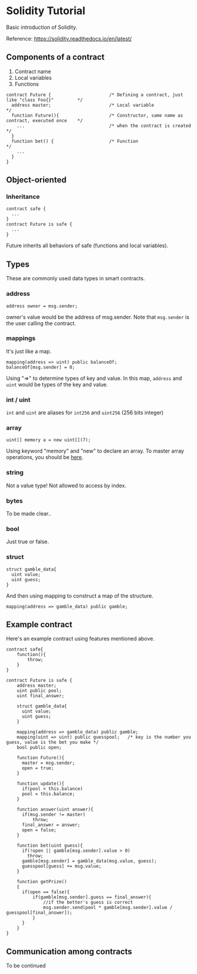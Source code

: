 # Solidity Tutorial #
Basic introduction of Solidity.

Reference: https://solidity.readthedocs.io/en/latest/

## Components of a contract ##
1. Contract name
2. Local variables
3. Functions

```solidity
contract Future {                      /* Defining a contract, just like "class Foo{}"         */
  address master;                      /* Local variable                                       */
  function Future(){                   /* Constructor, same name as contract, executed once    */
    ...                                /* when the contract is created                         */
  }                                    
  function bet() {                     /* Function                                             */
    ...
  }
}
```


## Object-oriented ##
### Inheritance ###
```solidity
contract safe {
  ...
}
contract Future is safe {
  ...
}
```
Future inherits all behaviors of safe (functions and local variables).
## Types ##
These are commonly used data types in smart contracts.
### address ###
```solidity
address owner = msg.sender;
```
owner's value would be the address of msg.sender.
Note that ```msg.sender``` is the user calling the contract.
### mappings ###
It's just like a map.
```solidity
mapping(address => uint) public balanceOf;
balanceOf[msg.sender] = 0;
```
Using "=>" to determine types of key and value. In this map, ```address``` and ```uint``` would be types of the key and value.
### int / uint ###
```int``` and ```uint``` are aliases for ```int256``` and ```uint256```  (256 bits integer)
### array ###
```solidity
uint[] memory a = new uint[](7);         
```
Using keyword "memory" and "new" to declare an array. To master array operations, you should be [here](http://solidity.readthedocs.io/en/latest/types.html?highlight=Arrays#arrays).
### string ###
Not a value type! Not allowed to access by index.
### bytes ###
To be made clear..
### bool ###
Just true or false.

### struct ###
```solidity
struct gamble_data{
  uint value;
  uint guess;
}
```
And then using mapping to construct a map of the structure.
```solidity
mapping(address => gamble_data) public gamble;
```


## Example contract ##
Here's an example contract using features mentioned above.
```
contract safe{
    function(){
        throw;
    }
}

contract Future is safe {
    address master;
    uint public pool;
    uint final_answer;

    struct gamble_data{
      uint value;
      uint guess;
    }

    mapping(address => gamble_data) public gamble;
    mapping(uint => uint) public guesspool;   /* key is the number you guess, value is the bet you make */
    bool public open;

    function Future(){
      master = msg.sender;
      open = true;
    }

    function update(){
      if(pool < this.balance)
      pool = this.balance;
    }

    function answer(uint answer){
      if(msg.sender != master)
          throw;
      final_answer = answer;
      open = false;
    }

    function bet(uint guess){
      if(!open || gamble[msg.sender].value > 0)
        throw;
      gamble[msg.sender] = gamble_data(msg.value, guess);
      guesspool[guess] += msg.value;
    }

    function getPrize()
    {
      if(open == false){
          if(gamble[msg.sender].guess == final_answer){
              //if the better's guess is correct
              msg.sender.send(pool * gamble[msg.sender].value / guesspool[final_answer]);
          }
      }
    }
}
```

## Communication among contracts ##
To be continued
